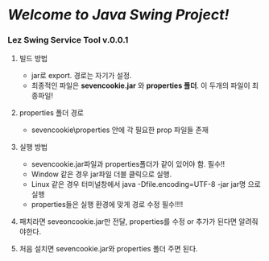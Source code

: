 # _Welcome to Java Swing Project!_

### **Lez** Swing Service Tool v.0.0.1

 1. 빌드 방법
    - jar로 export. 경로는 자기가 설정.
    - 최종적인 파일은 **sevencookie.jar** 와 **properties 폴더**.   이 두개의 파일이 최종파일!
 
 2. properties 폴더 경로
    - sevencookie\properties 안에 각 필요한 prop 파일들 존재
  
 3. 실행 방법
    - sevencookie.jar파일과 properties폴더가 같이 있어야 함. 필수!!
    - Window 같은 경우 jar파일 더블 클릭으로 실행.
    - Linux 같은 경우 터미널창에서 java -Dfile.encoding=UTF-8 -jar jar명 으로 실행
    - properties들은 실행 환경에 맞게 경로 수정 필수!!!!

 4. 패치라면 seveoncookie.jar만 전달, properties를 수정 or 추가가 된다면 알려줘야한다.

 5. 처음 설치면 sevencookie.jar와 properties 폴더 주면 된다.
